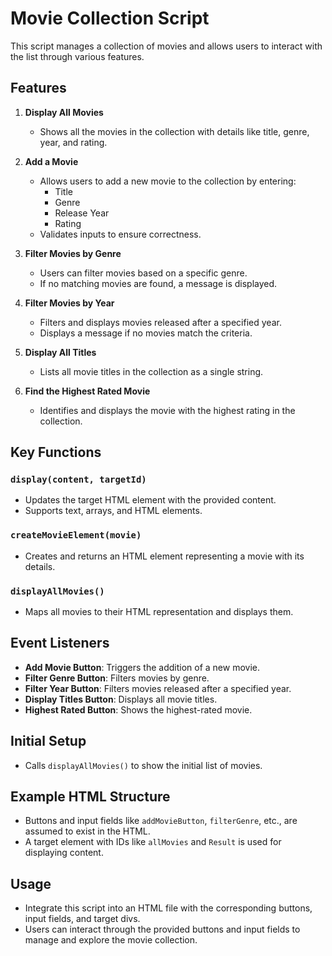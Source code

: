 # Movie Collection Script

This script manages a collection of movies and allows users to interact with the list through various features.

## Features

1. **Display All Movies**
   - Shows all the movies in the collection with details like title, genre, year, and rating.

2. **Add a Movie**
   - Allows users to add a new movie to the collection by entering:
     - Title
     - Genre
     - Release Year
     - Rating
   - Validates inputs to ensure correctness.

3. **Filter Movies by Genre**
   - Users can filter movies based on a specific genre.
   - If no matching movies are found, a message is displayed.

4. **Filter Movies by Year**
   - Filters and displays movies released after a specified year.
   - Displays a message if no movies match the criteria.

5. **Display All Titles**
   - Lists all movie titles in the collection as a single string.

6. **Find the Highest Rated Movie**
   - Identifies and displays the movie with the highest rating in the collection.

## Key Functions

### `display(content, targetId)`
- Updates the target HTML element with the provided content.
- Supports text, arrays, and HTML elements.

### `createMovieElement(movie)`
- Creates and returns an HTML element representing a movie with its details.

### `displayAllMovies()`
- Maps all movies to their HTML representation and displays them.

## Event Listeners

- **Add Movie Button**: Triggers the addition of a new movie.
- **Filter Genre Button**: Filters movies by genre.
- **Filter Year Button**: Filters movies released after a specified year.
- **Display Titles Button**: Displays all movie titles.
- **Highest Rated Button**: Shows the highest-rated movie.

## Initial Setup

- Calls `displayAllMovies()` to show the initial list of movies.

## Example HTML Structure

- Buttons and input fields like `addMovieButton`, `filterGenre`, etc., are assumed to exist in the HTML.
- A target element with IDs like `allMovies` and `Result` is used for displaying content.

## Usage

- Integrate this script into an HTML file with the corresponding buttons, input fields, and target divs.
- Users can interact through the provided buttons and input fields to manage and explore the movie collection.
